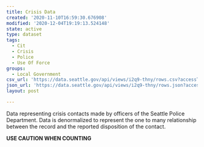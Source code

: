 ```yaml
---
title: Crisis Data
created: '2020-11-10T16:59:30.676908'
modified: '2020-12-04T19:19:13.524148'
state: active
type: dataset
tags:
  - Cit
  - Crisis
  - Police
  - Use Of Force
groups:
  - Local Government
csv_url: 'https://data.seattle.gov/api/views/i2q9-thny/rows.csv?accessType=DOWNLOAD'
json_url: 'https://data.seattle.gov/api/views/i2q9-thny/rows.json?accessType=DOWNLOAD'
layout: post

---
```

Data representing crisis contacts made by officers of the Seattle Police Department. Data is denormalized to represent the one to many relationship between the record and the reported disposition of the contact. 

**USE CAUTION WHEN COUNTING**
